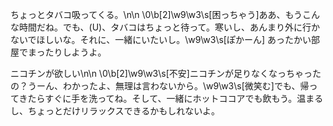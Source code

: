 


ちょっとタバコ吸ってくる。\n\n
\0\b[2]\w9\w3\s[困っちゃう]ああ、もうこんな時間だね。でも、(U)、タバコはちょっと待って。寒いし、あんまり外に行かないでほしいな。それに、一緒にいたいし。\w9\w3\s[ぽかーん] あったかい部屋でまったりしようよ。

ニコチンが欲しい\n\n
\0\b[2]\w9\w3\s[不安]ニコチンが足りなくなっちゃったの？うーん、わかったよ、無理は言わないから。\w9\w3\s[微笑む]でも、帰ってきたらすぐに手を洗ってね。そして、一緒にホットココアでも飲もう。温まるし、ちょっとだけリラックスできるかもしれないよ。


















